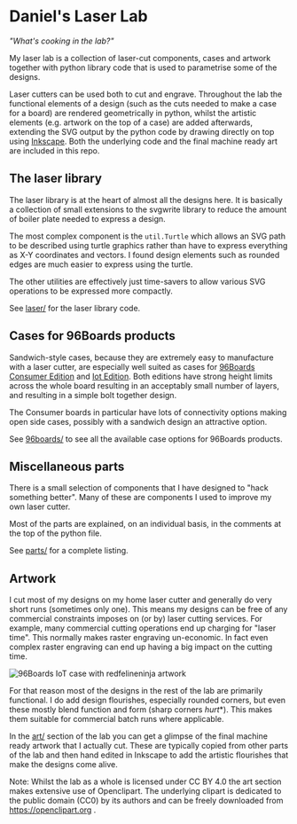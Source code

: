 Daniel's Laser Lab
==================

*"What's cooking in the lab?"*

My laser lab is a collection of laser-cut components, cases and artwork
together with python library code that is used to parametrise some of the
designs.

Laser cutters can be used both to cut and engrave. Throughout the lab
the functional elements of a design (such as the cuts needed to make a
case for a board) are rendered geometrically in python, whilst the artistic
elements (e.g. artwork on the top of a case) are added afterwards,
extending the SVG output by the python code by drawing directly on top
using [Inkscape](https://inkscape.org). Both the underlying code and the
final machine ready art are included in this repo.

The laser library
-----------------

The laser library is at the heart of almost all the designs here. It is
basically a collection of small extensions to the svgwrite library to
reduce the amount of boiler plate needed to express a design.

The most complex component is the `util.Turtle` which allows an SVG
path to be described using turtle graphics rather than have to express
everything as X-Y coordinates and vectors. I found design elements such
as rounded edges are much easier to express using the turtle.

The other utilities are effectively just time-savers to allow various
SVG operations to be expressed more compactly.

See [laser/](laser/) for the laser library code.

Cases for 96Boards products
---------------------------

Sandwich-style cases, because they are extremely easy to manufacture 
with a laser cutter, are especially well suited as cases for [96Boards 
Consumer Edition][1] and [Iot Edition][2]. Both editions have strong 
height limits across the whole board resulting in an acceptably small 
number of layers, and resulting in a simple bolt together design.

The Consumer boards in particular have lots of connectivity options
making open side cases, possibly with a sandwich design an attractive
option.

See [96boards/](96boards/) to see all the available case options for 96Boards
products.

[1]: https://www.96boards.org/products/ce/
[2]: https://www.96boards.org/products/ie/

Miscellaneous parts
-------------------

There is a small selection of components that I have designed to "hack
something better". Many of these are components I used to improve my own
laser cutter.

Most of the parts are explained, on an individual basis, in the comments
at the top of the python file.

See [parts/](parts/) for a complete listing.

Artwork
-------

I cut most of my designs on my home laser cutter and generally do very
short runs (sometimes only one). This means my designs can be free of 
any commercial constraints imposes on (or by) laser cutting services. For 
example, many commercial cutting operations end up charging for "laser 
time". This normally makes raster engraving un-economic. In fact even 
complex raster engraving can end up having a big impact on the cutting time.

![96Boards IoT case with redfelineninja artwork](https://cdn.rawgit.com/daniel-thompson/laser-lab/d9de2b67/art/iot96_carbon-art.svg)

For that reason most of the designs in the rest of the lab are primarily
functional. I do add design flourishes, especially rounded corners, but
even these mostly blend function and form (sharp corners *hurt**). This
makes them suitable for commercial batch runs where applicable.

In the [art/](art/) section of the lab you can get a glimpse of the final machine
ready artwork that I actually cut. These are typically copied from 
other parts of the lab and then hand edited in Inkscape to add the 
artistic flourishes that make the designs come alive.

Note: Whilst the lab as a whole is licensed under CC BY 4.0 the art
section makes extensive use of Openclipart. The underlying clipart is
dedicated to the public domain (CC0) by its authors and can be freely
downloaded from https://openclipart.org .
